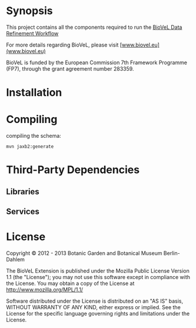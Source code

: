 
Synopsis
========
This project contains all the components required to run the [BioVeL Data Refinement Workflow](https://wiki.biovel.eu/display/doc/Data+Refinement+Workflow)

For more details regarding BioVeL, please visit [www.biovel.eu](www.biovel.eu)

BioVeL is funded by the European Commission 7th Framework Programme (FP7), through the grant agreement number 283359.

Installation
============

Compiling
============

compiling the schema:

    mvn jaxb2:generate



Third-Party Dependencies
========================

Libraries
---------

Services
-------

License
=======

Copyright © 2012 - 2013 Botanic Garden and Botanical Museum Berlin-Dahlem

The BioVeL Extension is published under the Mozilla Public License Version 1.1
(the "License"); you may not use this software except in compliance with the
License. You may obtain a copy of the License at http://www.mozilla.org/MPL/1.1/

Software distributed under the License is distributed on an "AS IS" basis,
WITHOUT WARRANTY OF ANY KIND, either express or implied.
See the License for the specific language governing rights and limitations under the License.

